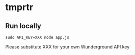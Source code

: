 tmprtr
======

## Run locally ##

`sudo API_KEY=XXX node app.js`

Please substitute XXX for your own Wunderground API key
